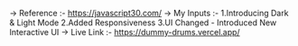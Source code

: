 -> Reference :- https://javascript30.com/
-> My Inputs :- 1.Introducing Dark & Light Mode
                2.Added Responsiveness
                3.UI Changed - Introduced New Interactive UI
-> Live Link :- https://dummy-drums.vercel.app/
